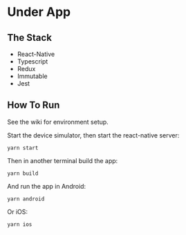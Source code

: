 # Under App

## The Stack

* React-Native
* Typescript
* Redux
* Immutable
* Jest

## How To Run

See the wiki for environment setup.

Start the device simulator, then start the react-native server:

```
yarn start
```

Then in another terminal build the app:

```
yarn build
```

And run the app in Android:

```
yarn android
```

Or iOS:

```
yarn ios
```
